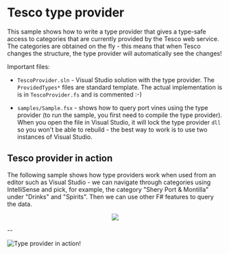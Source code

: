 Tesco type provider
===================

This sample shows how to write a type provider that gives a type-safe access to 
categories that are currently provided by the Tesco web service. The categories
are obtained on the fly - this means that when Tesco changes the structure, the
type provider will automatically see the changes!

Important files:

 * `TescoProvider.sln` - Visual Studio solution with the type provider. The
    `ProvidedTypes*` files are standard template. The actual implementation is
	is in `TescoProvider.fs` and is commented :-)
	
 * `samples/Sample.fsx` - shows how to query port vines using the type provider
    (to run the sample, you first need to compile the type provider).
	When you open the file in Visual Studio, it will lock the type provider `dll`
	so you won't be able to rebuild - the best way to work is to use two instances
	of Visual Studio.

Tesco provider in action 
------------------------

The following sample shows how type providers work when used from an editor such as 
Visual Studio - we can navigate through categories using IntelliSense and pick, for example,
the category "Shery Port & Montilla" under "Drinks" and "Spirits". Then we can use
other F# features to query the data.

<div style="text-align:center">
<img src="https://raw.github.com/tpetricek/Documents/master/Samples/TescoProvider/screenshot.png" />
</div>

-- 

![Type provider in action!](https://raw.github.com/tpetricek/Documents/master/Samples/TescoProvider/screenshot.png)
